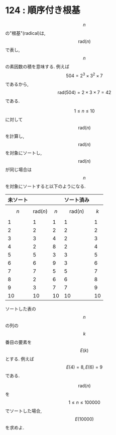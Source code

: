 # 124 : 順序付き根基

$$n$$の"根基"\(radical\)は,$$\textrm{rad}(n)$$で表し,$$n$$の素因数の積を意味する. 例えば$$504 = 2^3 × 3^2 × 7$$であるから, $$\textrm{rad}(504) = 2 × 3 × 7 = 42$$である.

$$1 ≤ n ≤ 10$$に対して$$\textrm{rad}(n)$$を計算し,$$\textrm{rad}(n)$$を対象にソートし,$$\textrm{rad}(n)$$が同じ場合は$$n$$を対象にソートすると以下のようになる.

| 未ソート |  |  | ソート済み |  |
| :--- | :--- | :--- | :--- | :--- |
| $$n$$ | $$\textrm{rad}(n)$$ | $$n$$ | $$\textrm{rad}(n)$$ | $$k$$ |
| 1 | 1 | 1 | 1 | 1 |
| 2 | 2 | 2 | 2 | 2 |
| 3 | 3 | 4 | 2 | 3 |
| 4 | 2 | 8 | 2 | 4 |
| 5 | 5 | 3 | 3 | 5 |
| 6 | 6 | 9 | 3 | 6 |
| 7 | 7 | 5 | 5 | 7 |
| 8 | 2 | 6 | 6 | 8 |
| 9 | 3 | 7 | 7 | 9 |
| 10 | 10 | 10 | 10 | 10 |

ソートした表の$$n$$の列の$$k$$番目の要素を$$E(k)$$とする. 例えば$$E(4) = 8, E(6) = 9$$である.

$$\textrm{rad}(n)$$を$$1 ≤ n ≤ 100000$$でソートした場合,$$E(10000)$$を求めよ.

